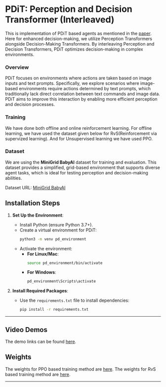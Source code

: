 # PDiT: Perception and Decision Transformer (Interleaved)

This is implementation of PDiT based agents as mentioned in the [paper](https://arxiv.org/pdf/2312.15863). Here for enhanced decision-making, we utilize Perception Transformers alongside Decision-Making Transformers. By interleaving Perception and Decision Transformers, PDiT optimizes decision-making in complex environments. 

### Overview
PDiT focuses on environments where actions are taken based on image inputs and text prompts. Specifically, we explore scenarios where image-based environments require actions determined by text prompts, which traditionally lack direct correlation between text commands and image data. PDiT aims to improve this interaction by enabling more efficient perception and decision processes.

### Training
We have done both offline and online reinforcement learning. For offline learning, we have used the dataset given below for RvS(Reinforcement via supervized learning). And for Unsupervised learning we have used PPO.

### Dataset
We are using the **MiniGrid BabyAI** dataset for training and evaluation. This dataset provides a simplified, grid-based environment that supports diverse agent tasks, which is ideal for testing perception and decision-making abilities.

Dataset URL: [MiniGrid BabyAI](https://minigrid.farama.org/environments/babyai/)

## Installation Steps

1. **Set Up the Environment**:
   - Install Python (ensure Python 3.7+).
   - Create a virtual environment for PDiT:
     ```bash
     python3 -m venv pd_environment
     ```
   - Activate the environment:
     - **For Linux/Mac**:
       ```bash
       source pd_environment/bin/activate
       ```
     - **For Windows**:
       ```bash
       pd_environment\Scripts\activate
       ```

2. **Install Required Packages**:
   - Use the `requirements.txt` file to install dependencies:
     ```bash
     pip install -r requirements.txt
     ```

---

## Video Demos

The demo links can be found [here]().

## Weights 

The weights for PPO based training method are [here]().
The weights for RvS based training method are [here](https://drive.google.com/file/d/1SuaFt6Vcn9HssXNBqdkZkt8WebpfGkfm/view?usp=sharing).

---